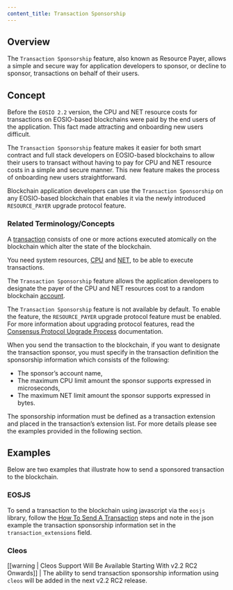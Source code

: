 ```yaml
---
content_title: Transaction Sponsorship
---
```


## Overview

The `Transaction Sponsorship` feature, also known as Resource Payer, allows a simple and secure way for application developers to sponsor, or decline to sponsor, transactions on behalf of their users.

## Concept

Before the `EOSIO 2.2` version, the CPU and NET resource costs for transactions on EOSIO-based blockchains were paid by the end users of the application. This fact made attracting and onboarding new users difficult.

The `Transaction Sponsorship` feature makes it easier for both smart contract and full stack developers on EOSIO-based blockchains to allow their users to transact without having to pay for CPU and NET resource costs in a simple and secure manner. This new feature makes the process of onboarding new users straightforward.

Blockchain application developers can use the `Transaction Sponsorship` on any EOSIO-based blockchain that enables it via the newly introduced `RESOURCE_PAYER` upgrade protocol feature.

### Related Terminology/Concepts

A [transaction](https://developers.eos.io/welcome/latest/glossary/index/#transaction) consists of one or more actions executed atomically on the blockchain which alter the state of the blockchain.

You need system resources, [CPU](https://developers.eos.io/welcome/latest/glossary/index/#cpu) and [NET](https://developers.eos.io/welcome/latest/glossary/index/#net), to be able to execute transactions.

The `Transaction Sponsorship` feature allows the application developers to designate the payer of the CPU and NET resources cost to a random blockchain [account](https://developers.eos.io/welcome/latest/glossary/index/#account).

The `Transaction Sponsorship` feature is not available by default. To enable the feature, the `RESOURCE_PAYER` upgrade protocol feature must be enabled. For more information about upgrading protocol features, read the [Consensus Protocol Upgrade Process](https://developers.eos.io/manuals/eos/latest/nodeos/upgrade-guides/1.8-upgrade-guide/#upgrade-process-for-all-eosio-networks-including-test-networks) documentation.

When you send the transaction to the blockchain, if you want to designate the transaction sponsor, you must specify in the transaction definition the sponsorship information which consists of the following:

* The sponsor’s account name,
* The maximum CPU limit amount the sponsor supports expressed in microseconds,
* The maximum NET limit amount the sponsor supports expressed in bytes.

The sponsorship information must be defined as a transaction extension and placed in the transaction’s extension list. For more details please see the examples provided in the following section.

## Examples

Below are two examples that illustrate how to send a sponsored transaction to the blockchain.

### EOSJS

To send a transaction to the blockchain using javascript via the `eosjs` library, follow the [How To Send A Transaction](https://developers.eos.io/manuals/eos/latest/cleos/how-to-guides/how-to-submit-a-transaction) steps and note in the json example the transaction sponsorship information set in the ``transaction_extensions`` field.

### Cleos

[[warning | Cleos Support Will Be Available Starting With v2.2 RC2 Onwards]]
| The ability to send transaction sponsorship information using `cleos` will be added in the next v2.2 RC2 release.
